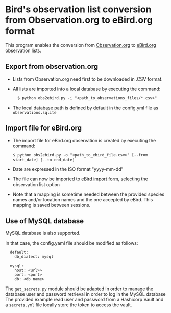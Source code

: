 # Bird's observation list conversion from Observation.org to eBird.org format

This program enables the conversion from [Observation.org](http://observation.org) to [eBird.org](http://eBird.org)
observation lists.

## Export from observation.org

- Lists from Observation.org need first to be downloaded in .CSV format.
- All lists are imported into a local database by executing the command:

        $ python obs2ebird.py -i "<path_to_observations_files/*.csv>"

- The local database path is defined by default in the config.yml file as `observations.sqlite`

## Import file for eBird.org

- The import file for eBird.org observation is created by executing the command:

      $ python obs2ebird.py -o "<path_to_ebird_file.csv>" [--from start_date] [--to end_date] 

- Date are expressed in the ISO format "yyyy-mm-dd"

- The file can now be imported to [eBird import form](https://ebird.org/import/upload.form?theme=ebird), selecting the observation list option

- Note that a mapping is sometime needed between the provided species names and/or location names and the one accepted by eBird. This mapping is saved between sessions.

## Use of MySQL database

MySQL database is also supported. 

In that case, the config.yaml file should be modified as follows:

      default:
        db_dialect: mysql

      mysql:
        host: <url>>
        port: <port>
        db: <db name>



The `get_secrets.py` module should be adapted in order to manage the database user and password retrieval in order to log in the MySQL database
The provided example read user and password from a Hashicorp Vault and a `secrets.yml` file locally store the token to access the vault.